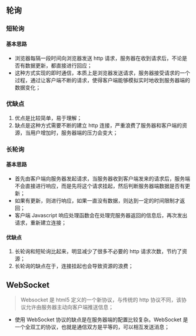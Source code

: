 ## 轮询

### 短轮询

#### 基本思路

- 浏览器每隔一段时间向浏览器发送 http 请求，服务器在收到请求后，不论是否有数据更新，都直接进行回应；
- 这种方式实现的即时通信，本质上是浏览器发送请求，服务器接受请求的一个过程，通过让客户端不断的请求，使得客户端能够模拟实时地收到服务器端的数据变化；

### 优缺点

1. 优点是比较简单，易于理解；
2. 缺点是这种方式需要不断的建立 http 连接，严重浪费了服务器和客户端的资源，当用户增加时，服务器端的压力会变大；

### 长轮询

#### 基本思路

- 首先由客户端向服务器发起请求，当服务器收到客户端发来的请求后，服务端不会直接进行响应，而是先将这个请求挂起，然后判断服务器端数据是否有更新；
- 如果有更新，则进行响应，如果一直没有数据，则达到一定的时间限制才返回；
- 客户端 Javascript 响应处理函数会在处理完服务器返回的信息后，再次发出请求，重新建立连接；

#### 优缺点

1. 长轮询和短轮询比起来，明显减少了很多不必要的 http 请求次数，节约了资源；
2. 长轮询的缺点在于，连接挂起也会导致资源的浪费；

## WebSocket

> Websocket 是 html5 定义的一个新协议，与传统的 http 协议不同，该协议允许由服务器主动向客户端推送信息；

- 使用 WebSocket 协议的缺点是在服务器端的配置比较复杂。WebSocket 是一个全双工的协议，也就是通信双方是平等的，可以相互发送消息；